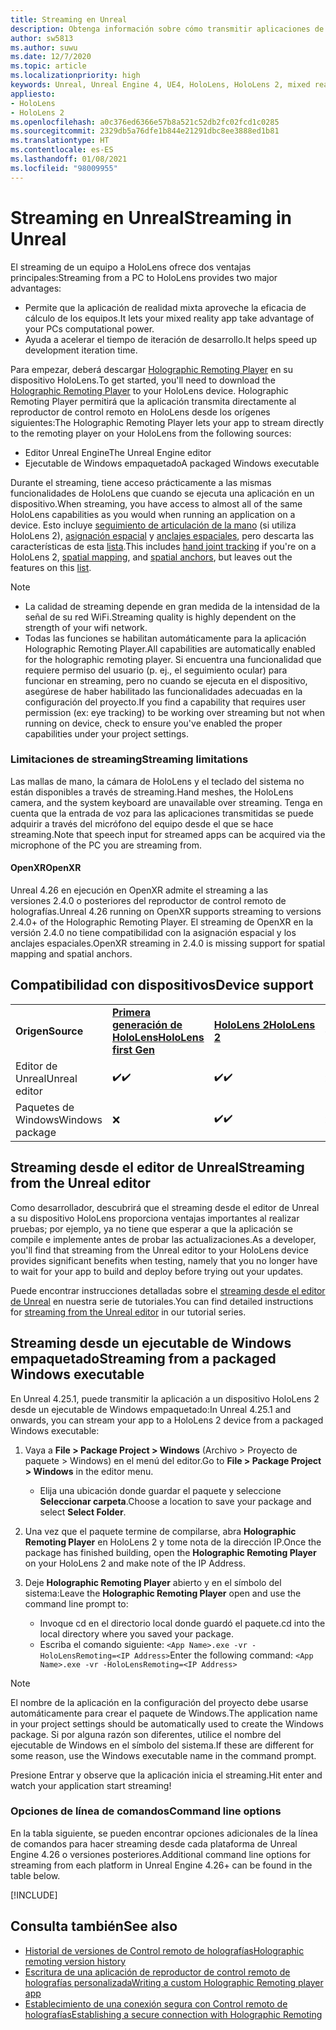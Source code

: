 ```yaml
---
title: Streaming en Unreal
description: Obtenga información sobre cómo transmitir aplicaciones de Unreal a HoloLens 2, incluidas las limitaciones de streaming y las opciones de línea de comandos.
author: sw5813
ms.author: suwu
ms.date: 12/7/2020
ms.topic: article
ms.localizationpriority: high
keywords: Unreal, Unreal Engine 4, UE4, HoloLens, HoloLens 2, mixed reality, streaming, PC, holographic app remoting, holographic remoting player, documentation, mixed reality headset, windows mixed reality headset, virtual reality headset
appliesto:
- HoloLens
- HoloLens 2
ms.openlocfilehash: a0c376ed6366e57b8a521c52db2fc02fcd1c0285
ms.sourcegitcommit: 2329db5a76dfe1b844e21291dbc8ee3888ed1b81
ms.translationtype: HT
ms.contentlocale: es-ES
ms.lasthandoff: 01/08/2021
ms.locfileid: "98009955"
---
```

# <a name="streaming-in-unreal"></a><span data-ttu-id="c1e2e-104">Streaming en Unreal</span><span class="sxs-lookup"><span data-stu-id="c1e2e-104">Streaming in Unreal</span></span>

<span data-ttu-id="c1e2e-105">El streaming de un equipo a HoloLens ofrece dos ventajas principales:</span><span class="sxs-lookup"><span data-stu-id="c1e2e-105">Streaming from a PC to HoloLens provides two major advantages:</span></span> 
* <span data-ttu-id="c1e2e-106">Permite que la aplicación de realidad mixta aproveche la eficacia de cálculo de los equipos.</span><span class="sxs-lookup"><span data-stu-id="c1e2e-106">It lets your mixed reality app take advantage of your PCs computational power.</span></span> 
* <span data-ttu-id="c1e2e-107">Ayuda a acelerar el tiempo de iteración de desarrollo.</span><span class="sxs-lookup"><span data-stu-id="c1e2e-107">It helps speed up development iteration time.</span></span> 

<span data-ttu-id="c1e2e-108">Para empezar, deberá descargar [Holographic Remoting Player](../platform-capabilities-and-apis/holographic-remoting-player.md) en su dispositivo HoloLens.</span><span class="sxs-lookup"><span data-stu-id="c1e2e-108">To get started, you'll need to download the [Holographic Remoting Player](../platform-capabilities-and-apis/holographic-remoting-player.md) to your HoloLens device.</span></span> <span data-ttu-id="c1e2e-109">Holographic Remoting Player permitirá que la aplicación transmita directamente al reproductor de control remoto en HoloLens desde los orígenes siguientes:</span><span class="sxs-lookup"><span data-stu-id="c1e2e-109">The Holographic Remoting Player lets your app to stream  directly to the remoting player on your HoloLens from the following sources:</span></span>

* <span data-ttu-id="c1e2e-110">Editor Unreal Engine</span><span class="sxs-lookup"><span data-stu-id="c1e2e-110">The Unreal Engine editor</span></span>
* <span data-ttu-id="c1e2e-111">Ejecutable de Windows empaquetado</span><span class="sxs-lookup"><span data-stu-id="c1e2e-111">A packaged Windows executable</span></span> 

<span data-ttu-id="c1e2e-112">Durante el streaming, tiene acceso prácticamente a las mismas funcionalidades de HoloLens que cuando se ejecuta una aplicación en un dispositivo.</span><span class="sxs-lookup"><span data-stu-id="c1e2e-112">When streaming, you have access to almost all of the same HoloLens capabilities as you would when running an application on a device.</span></span> <span data-ttu-id="c1e2e-113">Esto incluye [seguimiento de articulación de la mano](unreal-hand-tracking.md) (si utiliza HoloLens 2), [asignación espacial](unreal-spatial-mapping.md) y [anclajes espaciales](unreal-spatial-anchors.md), pero descarta las características de esta [lista](../platform-capabilities-and-apis/holographic-remoting-troubleshooting.md).</span><span class="sxs-lookup"><span data-stu-id="c1e2e-113">This includes [hand joint tracking](unreal-hand-tracking.md) if you're on a HoloLens 2, [spatial mapping](unreal-spatial-mapping.md), and [spatial anchors](unreal-spatial-anchors.md), but leaves out the features on this [list](../platform-capabilities-and-apis/holographic-remoting-troubleshooting.md).</span></span> 

> [!NOTE]
> * <span data-ttu-id="c1e2e-114">La calidad de streaming depende en gran medida de la intensidad de la señal de su red WiFi.</span><span class="sxs-lookup"><span data-stu-id="c1e2e-114">Streaming quality is highly dependent on the strength of your wifi network.</span></span>
> * <span data-ttu-id="c1e2e-115">Todas las funciones se habilitan automáticamente para la aplicación Holographic Remoting Player.</span><span class="sxs-lookup"><span data-stu-id="c1e2e-115">All capabilities are automatically enabled for the holographic remoting player.</span></span> <span data-ttu-id="c1e2e-116">Si encuentra una funcionalidad que requiere permiso del usuario (p. ej., el seguimiento ocular) para funcionar en streaming, pero no cuando se ejecuta en el dispositivo, asegúrese de haber habilitado las funcionalidades adecuadas en la configuración del proyecto.</span><span class="sxs-lookup"><span data-stu-id="c1e2e-116">If you find a capability that requires user permission (ex: eye tracking) to be working over streaming but not when running on device, check to ensure you've enabled the proper capabilities under your project settings.</span></span>

### <a name="streaming-limitations"></a><span data-ttu-id="c1e2e-117">Limitaciones de streaming</span><span class="sxs-lookup"><span data-stu-id="c1e2e-117">Streaming limitations</span></span>

<span data-ttu-id="c1e2e-118">Las mallas de mano, la cámara de HoloLens y el teclado del sistema no están disponibles a través de streaming.</span><span class="sxs-lookup"><span data-stu-id="c1e2e-118">Hand meshes, the HoloLens camera, and the system keyboard are unavailable over streaming.</span></span> <span data-ttu-id="c1e2e-119">Tenga en cuenta que la entrada de voz para las aplicaciones transmitidas se puede adquirir a través del micrófono del equipo desde el que se hace streaming.</span><span class="sxs-lookup"><span data-stu-id="c1e2e-119">Note that speech input for streamed apps can be acquired via the microphone of the PC you are streaming from.</span></span>

#### <a name="openxr"></a><span data-ttu-id="c1e2e-120">OpenXR</span><span class="sxs-lookup"><span data-stu-id="c1e2e-120">OpenXR</span></span>

<span data-ttu-id="c1e2e-121">Unreal 4.26 en ejecución en OpenXR admite el streaming a las versiones 2.4.0 o posteriores del reproductor de control remoto de holografías.</span><span class="sxs-lookup"><span data-stu-id="c1e2e-121">Unreal 4.26 running on OpenXR supports streaming to versions 2.4.0+ of the Holographic Remoting Player.</span></span> <span data-ttu-id="c1e2e-122">El streaming de OpenXR en la versión 2.4.0 no tiene compatibilidad con la asignación espacial y los anclajes espaciales.</span><span class="sxs-lookup"><span data-stu-id="c1e2e-122">OpenXR streaming in 2.4.0 is missing support for spatial mapping and spatial anchors.</span></span> 

## <a name="device-support"></a><span data-ttu-id="c1e2e-123">Compatibilidad con dispositivos</span><span class="sxs-lookup"><span data-stu-id="c1e2e-123">Device support</span></span>

<table>
    <colgroup>
    <col width="33%" />
    <col width="33%" />
    <col width="33%" />
    </colgroup>
    <tr>
        <td><span data-ttu-id="c1e2e-124"><strong>Origen</strong></span><span class="sxs-lookup"><span data-stu-id="c1e2e-124"><strong>Source</strong></span></span></td>
        <td><span data-ttu-id="c1e2e-125"><a href="https://docs.microsoft.com/hololens/hololens1-hardware"><strong>Primera generación de HoloLens</strong></a></span><span class="sxs-lookup"><span data-stu-id="c1e2e-125"><a href="https://docs.microsoft.com/hololens/hololens1-hardware"><strong>HoloLens first Gen</strong></a></span></span></td>
        <td><span data-ttu-id="c1e2e-126"><a href="https://www.microsoft.com/hololens/hardware"><strong>HoloLens 2</strong></a></span><span class="sxs-lookup"><span data-stu-id="c1e2e-126"><a href="https://www.microsoft.com/hololens/hardware"><strong>HoloLens 2</strong></a></span></span></td>
        <td><span data-ttu-id="c1e2e-127"><strong>Cascos envolventes</strong></span><span class="sxs-lookup"><span data-stu-id="c1e2e-127"><strong>Immersive Headsets</strong></span></span></td>
    </tr>
     <tr>
        <td><span data-ttu-id="c1e2e-128">Editor de Unreal</span><span class="sxs-lookup"><span data-stu-id="c1e2e-128">Unreal editor</span></span></td>
        <td><span data-ttu-id="c1e2e-129">✔️</span><span class="sxs-lookup"><span data-stu-id="c1e2e-129">✔️</span></span></td>
        <td><span data-ttu-id="c1e2e-130">✔️</span><span class="sxs-lookup"><span data-stu-id="c1e2e-130">✔️</span></span></td>
        <td>❌</td>
    </tr>
    <tr>
        <td><span data-ttu-id="c1e2e-131">Paquetes de Windows</span><span class="sxs-lookup"><span data-stu-id="c1e2e-131">Windows package</span></span></td>
        <td>❌</td>
        <td><span data-ttu-id="c1e2e-132">✔️</span><span class="sxs-lookup"><span data-stu-id="c1e2e-132">✔️</span></span></td>
        <td>❌</td>
    </tr>

</table>

## <a name="streaming-from-the-unreal-editor"></a><span data-ttu-id="c1e2e-133">Streaming desde el editor de Unreal</span><span class="sxs-lookup"><span data-stu-id="c1e2e-133">Streaming from the Unreal editor</span></span>

<span data-ttu-id="c1e2e-134">Como desarrollador, descubrirá que el streaming desde el editor de Unreal a su dispositivo HoloLens proporciona ventajas importantes al realizar pruebas; por ejemplo, ya no tiene que esperar a que la aplicación se compile e implemente antes de probar las actualizaciones.</span><span class="sxs-lookup"><span data-stu-id="c1e2e-134">As a developer, you'll find that streaming from the Unreal editor to your HoloLens device provides significant benefits when testing, namely that you no longer have to wait for your app to build and deploy before trying out your updates.</span></span>

<span data-ttu-id="c1e2e-135">Puede encontrar instrucciones detalladas sobre el [streaming desde el editor de Unreal](tutorials/unreal-uxt-ch6.md#device-only-streaming) en nuestra serie de tutoriales.</span><span class="sxs-lookup"><span data-stu-id="c1e2e-135">You can find detailed instructions for [streaming from the Unreal editor](tutorials/unreal-uxt-ch6.md#device-only-streaming) in our tutorial series.</span></span>

## <a name="streaming-from-a-packaged-windows-executable"></a><span data-ttu-id="c1e2e-136">Streaming desde un ejecutable de Windows empaquetado</span><span class="sxs-lookup"><span data-stu-id="c1e2e-136">Streaming from a packaged Windows executable</span></span>

<span data-ttu-id="c1e2e-137">En Unreal 4.25.1, puede transmitir la aplicación a un dispositivo HoloLens 2 desde un ejecutable de Windows empaquetado:</span><span class="sxs-lookup"><span data-stu-id="c1e2e-137">In Unreal 4.25.1 and onwards, you can stream your app to a HoloLens 2 device from a packaged Windows executable:</span></span> 

1. <span data-ttu-id="c1e2e-138">Vaya a **File > Package Project > Windows** (Archivo > Proyecto de paquete > Windows) en el menú del editor.</span><span class="sxs-lookup"><span data-stu-id="c1e2e-138">Go to **File > Package Project > Windows** in the editor menu.</span></span> 
    * <span data-ttu-id="c1e2e-139">Elija una ubicación donde guardar el paquete y seleccione **Seleccionar carpeta**.</span><span class="sxs-lookup"><span data-stu-id="c1e2e-139">Choose a location to save your package and select **Select Folder**.</span></span>

2. <span data-ttu-id="c1e2e-140">Una vez que el paquete termine de compilarse, abra **Holographic Remoting Player** en HoloLens 2 y tome nota de la dirección IP.</span><span class="sxs-lookup"><span data-stu-id="c1e2e-140">Once the package has finished building, open the **Holographic Remoting Player** on your HoloLens 2 and make note of the IP Address.</span></span> 
3. <span data-ttu-id="c1e2e-141">Deje **Holographic Remoting Player** abierto y en el símbolo del sistema:</span><span class="sxs-lookup"><span data-stu-id="c1e2e-141">Leave the **Holographic Remoting Player** open and use the command line prompt to:</span></span> 
    * <span data-ttu-id="c1e2e-142">Invoque cd en el directorio local donde guardó el paquete.</span><span class="sxs-lookup"><span data-stu-id="c1e2e-142">cd into the local directory where you saved your package.</span></span>
    * <span data-ttu-id="c1e2e-143">Escriba el comando siguiente: `<App Name>.exe -vr -HoloLensRemoting=<IP Address>`</span><span class="sxs-lookup"><span data-stu-id="c1e2e-143">Enter the following command: `<App Name>.exe -vr -HoloLensRemoting=<IP Address>`</span></span>

> [!NOTE]
> <span data-ttu-id="c1e2e-144">El nombre de la aplicación en la configuración del proyecto debe usarse automáticamente para crear el paquete de Windows.</span><span class="sxs-lookup"><span data-stu-id="c1e2e-144">The application name in your project settings should be automatically used to create the Windows package.</span></span> <span data-ttu-id="c1e2e-145">Si por alguna razón son diferentes, utilice el nombre del ejecutable de Windows en el símbolo del sistema.</span><span class="sxs-lookup"><span data-stu-id="c1e2e-145">If these are different for some reason, use the Windows executable name in the command prompt.</span></span>

<span data-ttu-id="c1e2e-146">Presione Entrar y observe que la aplicación inicia el streaming.</span><span class="sxs-lookup"><span data-stu-id="c1e2e-146">Hit enter and watch your application start streaming!</span></span>

### <a name="command-line-options"></a><span data-ttu-id="c1e2e-147">Opciones de línea de comandos</span><span class="sxs-lookup"><span data-stu-id="c1e2e-147">Command line options</span></span>

<span data-ttu-id="c1e2e-148">En la tabla siguiente, se pueden encontrar opciones adicionales de la línea de comandos para hacer streaming desde cada plataforma de Unreal Engine 4.26 o versiones posteriores.</span><span class="sxs-lookup"><span data-stu-id="c1e2e-148">Additional command line options for streaming from each platform in Unreal Engine 4.26+ can be found in the table below.</span></span> 

[!INCLUDE[](includes/tabs-streaming-args.md)]

## <a name="see-also"></a><span data-ttu-id="c1e2e-149">Consulta también</span><span class="sxs-lookup"><span data-stu-id="c1e2e-149">See also</span></span>

* [<span data-ttu-id="c1e2e-150">Historial de versiones de Control remoto de holografías</span><span class="sxs-lookup"><span data-stu-id="c1e2e-150">Holographic remoting version history</span></span>](../platform-capabilities-and-apis/holographic-remoting-version-history.md)
* [<span data-ttu-id="c1e2e-151">Escritura de una aplicación de reproductor de control remoto de holografías personalizada</span><span class="sxs-lookup"><span data-stu-id="c1e2e-151">Writing a custom Holographic Remoting player app</span></span>](../platform-capabilities-and-apis/holographic-remoting-create-player.md)
* [<span data-ttu-id="c1e2e-152">Establecimiento de una conexión segura con Control remoto de holografías</span><span class="sxs-lookup"><span data-stu-id="c1e2e-152">Establishing a secure connection with Holographic Remoting</span></span>](../platform-capabilities-and-apis/holographic-remoting-secure-connection.md)
